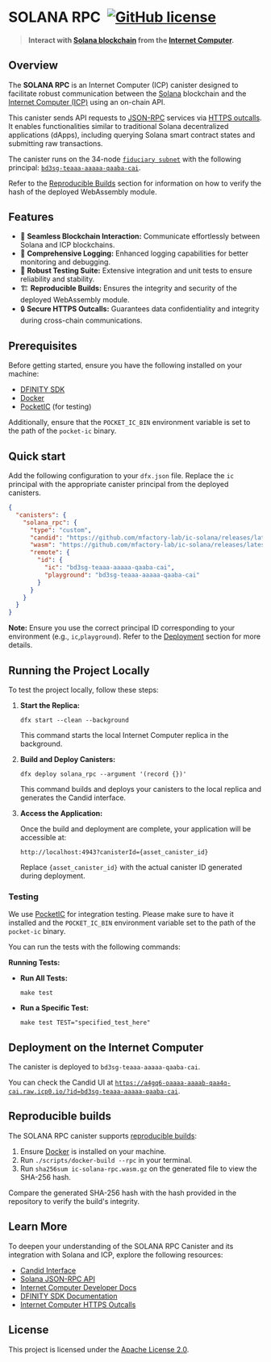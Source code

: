 # SOLANA RPC &nbsp;[![GitHub license](https://img.shields.io/badge/license-Apache%202.0-blue.svg)](https://opensource.org/licenses/Apache-2.0)

> #### Interact with [Solana blockchain](https://solana.com) from the [Internet Computer](https://internetcomputer.org/).

## Overview

The **SOLANA RPC** is an Internet Computer (ICP) canister designed to facilitate robust communication
between the [Solana](https://solana.com/) blockchain and the [Internet Computer (ICP)](https://internetcomputer.org/)
using an on-chain API.

This canister sends API requests to [JSON-RPC](https://solana.com/docs/rpc)
services via [HTTPS outcalls](https://internetcomputer.org/https-outcalls).
It enables functionalities similar to traditional Solana decentralized applications (dApps),
including querying Solana smart contract states and submitting raw transactions.

The canister runs on the 34-node
[`fiduciary subnet`](https://internetcomputer.org/docs/current/references/subnets/subnet-types#fiduciary-subnets)
with the following principal:
[`bd3sg-teaaa-aaaaa-qaaba-cai`](https://dashboard.internetcomputer.org/canister/bd3sg-teaaa-aaaaa-qaaba-cai).

Refer to the [Reproducible Builds](#reproducible-builds) section for information on how to verify the hash of the deployed WebAssembly module.

## Features

- 🔗 **Seamless Blockchain Interaction:** Communicate effortlessly between Solana and ICP blockchains.
- 📝 **Comprehensive Logging:** Enhanced logging capabilities for better monitoring and debugging.
- 🧪 **Robust Testing Suite:** Extensive integration and unit tests to ensure reliability and stability.
- 🏗️ **Reproducible Builds:** Ensures the integrity and security of the deployed WebAssembly module.
- 🔒 **Secure HTTPS Outcalls:** Guarantees data confidentiality and integrity during cross-chain communications.

## Prerequisites

Before getting started, ensure you have the following installed on your machine:

- [DFINITY SDK](https://sdk.dfinity.org/docs/quickstart/local-quickstart.html)
- [Docker](https://www.docker.com/get-started/)
- [PocketIC](https://github.com/dfinity/pocketic) (for testing)

Additionally, ensure that the `POCKET_IC_BIN` environment variable is set to the path of the `pocket-ic` binary.

## Quick start

Add the following configuration to your `dfx.json` file.
Replace the `ic` principal with the appropriate canister principal from the deployed canisters.

```json
{
  "canisters": {
    "solana_rpc": {
      "type": "custom",
      "candid": "https://github.com/mfactory-lab/ic-solana/releases/latest/download/ic-solana-rpc.did",
      "wasm": "https://github.com/mfactory-lab/ic-solana/releases/latest/download/ic-solana-rpc.wasm.gz",
      "remote": {
        "id": {
          "ic": "bd3sg-teaaa-aaaaa-qaaba-cai",
          "playground": "bd3sg-teaaa-aaaaa-qaaba-cai"
        }
      }
    }
  }
}
```

**Note:** Ensure you use the correct principal ID corresponding to your environment (e.g., `ic`,`playground`).
Refer to the [Deployment](#deployment-on-the-internet-computer) section for more details.

## Running the Project Locally

To test the project locally, follow these steps:

1. **Start the Replica:**

   ```shell
   dfx start --clean --background
   ```

   This command starts the local Internet Computer replica in the background.

2. **Build and Deploy Canisters:**

   ```shell
   dfx deploy solana_rpc --argument '(record {})'
   ```

   This command builds and deploys your canisters to the local replica and generates the Candid interface.

3. **Access the Application:**

   Once the build and deployment are complete, your application will be accessible at:

   ```
   http://localhost:4943?canisterId={asset_canister_id}
   ```

   Replace `{asset_canister_id}` with the actual canister ID generated during deployment.

### Testing

We use [PocketIC](https://github.com/dfinity/pocketic) for integration testing. Please make sure to have it installed and the
`POCKET_IC_BIN` environment variable set to the path of the `pocket-ic` binary.

You can run the tests with the following commands:

**Running Tests:**

- **Run All Tests:**

  ```shell
  make test
  ```

- **Run a Specific Test:**

  ```shell
  make test TEST="specified_test_here"
  ```

## Deployment on the Internet Computer

The canister is deployed to `bd3sg-teaaa-aaaaa-qaaba-cai`.

You can check the Candid UI at [
`https://a4gq6-oaaaa-aaaab-qaa4q-cai.raw.icp0.io/?id=bd3sg-teaaa-aaaaa-qaaba-cai`](https://a4gq6-oaaaa-aaaab-qaa4q-cai.raw.icp0.io/?id=bd3sg-teaaa-aaaaa-qaaba-cai).

## Reproducible builds

The SOLANA RPC canister supports [reproducible builds](https://internetcomputer.org/docs/current/developer-docs/smart-contracts/test/reproducible-builds):

1. Ensure [Docker](https://www.docker.com/get-started/) is installed on your machine.
2. Run `./scripts/docker-build --rpc` in your terminal.
3. Run `sha256sum ic-solana-rpc.wasm.gz` on the generated file to view the SHA-256 hash.

Compare the generated SHA-256 hash with the hash provided in the repository to verify the build's integrity.

## Learn More

To deepen your understanding of the SOLANA RPC Canister and its integration with Solana and ICP, explore the following resources:

- [Candid Interface](https://github.com/mfactory-lab/ic-solana/blob/main/src/ic-solana-rpc/ic-solana-rpc.did)
- [Solana JSON-RPC API](https://solana.com/docs/rpc)
- [Internet Computer Developer Docs](https://internetcomputer.org/docs/current/developer-docs/)
- [DFINITY SDK Documentation](https://sdk.dfinity.org/docs/)
- [Internet Computer HTTPS Outcalls](https://internetcomputer.org/https-outcalls)

## License

This project is licensed under the [Apache License 2.0](https://opensource.org/licenses/Apache-2.0).
